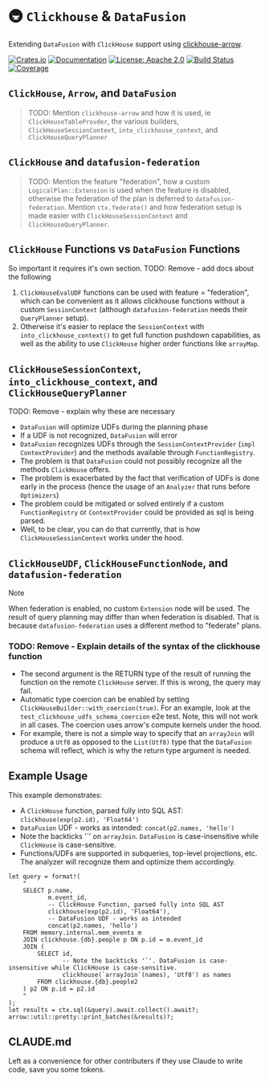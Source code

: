 # 🚇 `Clickhouse` & `DataFusion`

Extending `DataFusion` with `ClickHouse` support using [clickhouse-arrow](https://github.com/GeorgeLeePatterson/clickhouse-arrow).

[![Crates.io](https://img.shields.io/crates/v/clickhouse-datafusion.svg)](https://crates.io/crates/clickhouse-datafusion)
[![Documentation](https://docs.rs/clickhouse-datafusion/badge.svg)](https://docs.rs/clickhouse-datafusion)
[![License: Apache 2.0](https://img.shields.io/badge/License-Apache%202.0-blue.svg)](https://opensource.org/licenses/Apache-2.0)
[![Build Status](https://img.shields.io/github/actions/workflow/status/GeorgeLeePatterson/clickhouse-datafusion/ci.yml?branch=main)](https://github.com/GeorgeLeePatterson/clickhouse-datafusion/actions)
[![Coverage](https://codecov.io/gh/GeorgeLeePatterson/clickhouse-datafusion/branch/main/graph/badge.svg)](https://codecov.io/gh/GeorgeLeePatterson/clickhouse-datafusion)

## `ClickHouse`, `Arrow`, and `DataFusion`

> TODO: Mention `clickhouse-arrow` and how it is used, ie `ClickHouseTableProvder`, the various builders, `ClickHouseSessionContext`, `into_clickhouse_context`, and `ClickHouseQueryPlanner`

## `ClickHouse` and `datafusion-federation`

> TODO: Mention the feature "federation", how a custom `LogicalPlan::Extension` is used when the feature is disabled, otherwise the federation of the plan is deferred to `datafusion-federation`. Mention `ctx.federate()` and how federation setup is made easier with `ClickHouseSessionContext` and `ClickHouseQueryPlanner`.

## `ClickHouse` Functions vs `DataFusion` Functions

So important it requires it's own section.
TODO: Remove - add docs about the following
1. `ClickHouseEvalUDF` functions can be used with feature = "federation", which can be convenient as it allows clickhouse functions without a custom `SessionContext` (although `datafusion-federation` needs their `QueryPlanner` setup).
2. Otherwise it's easier to replace the `SessionContext` with `into_clickhouse_context()` to get full function pushdown capabilities, as well as the ability to use `ClickHouse` higher order functions like `arrayMap`.

## `ClickHouseSessionContext`, `into_clickhouse_context`, and `ClickHouseQueryPlanner`

TODO: Remove - explain why these are necessary

- `DataFusion` will optimize UDFs during the planning phase
- If a UDF is not recognized, `DataFusion` will error
- `DataFusion` recognizes UDFs through the `SessionContextProvider` (`impl ContextProvider`) and the methods available through `FunctionRegistry`.
- The problem is that `DataFusion` could not possibly recognize all the methods `ClickHouse` offers.
- The problem is exacerbated by the fact that verification of UDFs is done early in the process (hence the usage of an `Analyzer` that runs before `Optimizers`)
- The problem could be mitigated or solved entirely if a custom `FunctionRegistry` or `ContextProvider` could be provided as sql is being parsed.
- Well, to be clear, you can do that currently, that is how `ClickHouseSessionContext` works under the hood.

## `ClickHouseUDF`, `ClickHouseFunctionNode`, and `datafusion-federation`

> [!NOTE]
> When federation is enabled, no custom `Extension` node will be used. The result of query planning may differ than when federation is disabled. That is because `datafusion-federation` uses a different method to "federate" plans.

### TODO: Remove - Explain details of the syntax of the clickhouse function

- The second argument is the RETURN type of the result of running the function on the remote `ClickHouse` server. If this is wrong, the query may fail.
- Automatic type coercion can be enabled by setting `ClickHouseBuilder::with_coercion(true)`. For an example, look at the `test_clickhouse_udfs_schema_coercion` e2e test. Note, this will not work in all cases. The coercion uses arrow's compute kernels under the hood.
- For example, there is not a simple way to specify that an `arrayJoin` will produce a `Utf8` as opposed to the `List(Utf8)` type that the `DataFusion` schema will reflect, which is why the return type argument is needed.

## Example Usage

This example demonstrates:
* A `ClickHouse` function, parsed fully into SQL AST: `clickhouse(exp(p2.id), 'Float64')`
* `DataFusion` UDF - works as intended: `concat(p2.names, 'hello')`
* Note the backticks '\`' on `arrayJoin`. `DataFusion` is case-insensitive while `ClickHouse` is case-sensitive.
* Functions/UDFs are supported in subqueries, top-level projections, etc. The analyzer will recognize them and optimize them accordingly.

```rust,ignore
let query = format!(
    "
    SELECT p.name,
           m.event_id,
           -- ClickHouse Function, parsed fully into SQL AST
           clickhouse(exp(p2.id), 'Float64'),
           -- DataFusion UDF - works as intended
           concat(p2.names, 'hello')
    FROM memory.internal.mem_events m
    JOIN clickhouse.{db}.people p ON p.id = m.event_id
    JOIN (
        SELECT id,
               -- Note the backticks '`'. DataFusion is case-insensitive while ClickHouse is case-sensitive.
               clickhouse(`arrayJoin`(names), 'Utf8') as names
        FROM clickhouse.{db}.people2
    ) p2 ON p.id = p2.id
    "
);
let results = ctx.sql(&query).await.collect().await?;
arrow::util::pretty::print_batches(&results)?;
```

## CLAUDE.md

Left as a convenience for other contributers if they use Claude to write code, save you some tokens.
